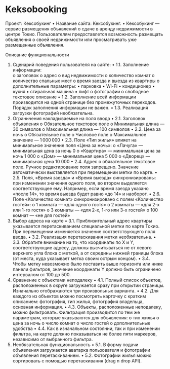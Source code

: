 # Keksobooking
Проект: Кексобукинг 
• Название сайта: Кексобукинг. 
• Кексобукинг — сервис размещения объявлений о сдаче в аренду недвижимости в центре Токио. Пользователям предоставлется возможность размещать объявления о своей недвижимости или просматривать уже размещенные объявления. 
 
Описание функциональности 
1. Сценарий поведения пользователя на сайте: 
• 1.1. Заполнение информации:  
o заголовок o адрес o вид недвижимости o количество комнат o количество спальных мест o время заезда и выезда из квартиры o дополнительные параметры:  ▪ парковка ▪ Wi-Fi ▪ кондиционер ▪ кухня ▪ стиральная машина ▪ лифт o фотографии o свободное текстовое описание
• 1.2. Заполнение всей информации производится на одной странице без промежуточных переходов. Порядок заполнения информации не важен. • 1.3. Реализация загрузки фотографий необязательна. 
2. Ограничения накладываемые на поля ввода 
• 2.1. Заголовок объявления  o Обязательное текстовое поле o Минимальная длина — 30 символов o Максимальная длина — 100 символов • 2.2. Цена за ночь  o Обязательное поле o Числовое поле o Максимальное значение — 1 000 000 
• 2.3. Поле «Тип жилья» влияет на минимальное значение поля «Цена за ночь»:  o «Лачуга» — минимальная цена за ночь 0 o «Квартира» — минимальная цена за ночь 1 000 o «Дом» — минимальная цена 5 000 o «Дворец» — минимальная цена 10 000 
• 2.4. Адрес  o обязательное текстовое поле. Ручное редактирование поля запрещено. Значение автоматически выставляется при перемещении метки по карте. 
• 2.5. Поля, «Время заезда» и «Время выезда» синхронизированы: при изменении значения одного поля, во втором выделяется соответствующее ему. Например, если время заезда указано «после 14», то время выезда будет равно «до 14» и наоборот. 
• 2.6. Поле «Количество комнат» синхронизировано с полем «Количество гостей»:  o 1 комната — «для одного гостя» o 2 комнаты — «для 2-х или 1-го гостя» o 3 комнаты — «для 2-х, 1-го или 3-х гостей» o 100 комнат — «не для гостей» 
3. Выбор адреса на карте 
• 3.1. Приблизительный адрес квартиры указывается перетаскиванием специальной метки по карте Токио. При перемещении изменяется значение соответствующего поля ввода. 
• 3.2. Реализация перетаскивания метки необязательна. 
• 3.3. Обратите внимание на то, что координаты по X и Y, соответствующие адресу, должны высчитываться не от левого верхнего угла блока с меткой, а от середины нижней границы блока (от места, куда указывает метка своим острым концом). 
• 3.4. Чтобы метку невозможно было поставить выше горизонта или ниже панели фильтров, значение координаты Y должно быть ограничено интервалом от 100 до 500. 
4. Сравнение с объектами неподалеку 
• 4.1. Полный список объектов, расположенных в округе загружается сразу при открытии страницы. Изначально отображаются три произвольных варианта. 
• 4.2. Для каждого из объектов можно посмотреть карточку с кратким описанием: фотография, тип жилья, фотография владельца, основная информация.
• 4.3. Объекты, расположенные неподалеку, можно фильтровать. Фильтрация производится по тем же параметрам, которые указываются для объявления:  o тип жилья o цена за ночь o число комнат o число гостей 
o дополнительные удобства 
• 4.4. Как в изначальном состоянии, так и при изменении фильтра, на карте должно показываться не более пяти маркеров, независимо от выбранного фильтра. 
5. Необязательная функциональность 
• 5.1. В форму подачи объявления загружается аватарка пользователя и фотографии объявления перетаскиванием. 
• 5.2. Фотографии жилья можно сортировать с помощью перетаскивания (drag n drop API). 
 
